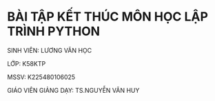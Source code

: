 # BÀI TẬP KẾT THÚC MÔN HỌC LẬP TRÌNH PYTHON

SINH VIÊN: LƯƠNG VĂN HỌC

LỚP: K58KTP

MSSV: K225480106025

GIÁO VIÊN GIẢNG DẠY: TS.NGUYỄN VĂN HUY
